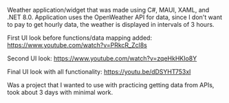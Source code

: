 Weather application/widget that was made using C#, MAUI, XAML, and .NET 8.0. Application uses the OpenWeather API for data, since I don't want to pay to get hourly data, the weather is displayed in intervals of 3 hours.

First UI look before functions/data mapping added:
https://www.youtube.com/watch?v=PRkcR_Zcl8s

Second UI look: 
https://www.youtube.com/watch?v=zqeHkHKIo8Y

Final UI look with all functionality:
https://youtu.be/dDSYHT753xI

Was a project that I wanted to use with practicing getting data from APIs, took about 3 days with minimal work.